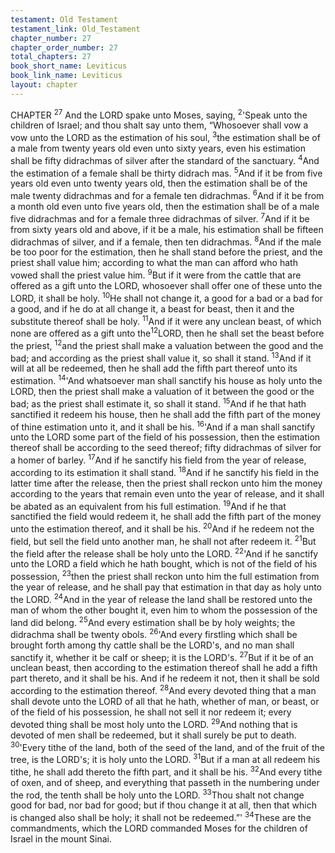 ```yaml
---
testament: Old Testament
testament_link: Old_Testament
chapter_number: 27
chapter_order_number: 27
total_chapters: 27
book_short_name: Leviticus
book_link_name: Leviticus
layout: chapter
---
```


CHAPTER <sup>27</sup>
And the LORD spake unto Moses, saying, <sup>2</sup>'Speak unto the children of Israel;
and thou shalt say unto them, “Whosoever shall vow a vow unto the LORD as the
estimation of his soul, <sup>3</sup>the estimation shall be of a male from twenty years old even
unto sixty years, even his estimation shall be fifty didrachmas of silver after the
standard of the sanctuary. <sup>4</sup>And the estimation of a female shall be thirty didrach mas.
<sup>5</sup>And if it be from five years old even unto twenty years old, then the estimation shall be
of the male twenty didrachmas and for a female ten didrachmas. <sup>6</sup>And if it be from a
month  old  even  unto  five  years  old,  then  the  estimation  shall  be  of  a  male  five
didrachmas and for a female three didrachmas of silver. <sup>7</sup>And if it be from sixty years
old and above, if it be a male, his estimation shall be fifteen didrachmas of silver, and if
a female, then ten didrachmas. <sup>8</sup>And if the male be too poor for the estimation, then he
shall stand before the priest, and the priest shall value him; according to what the man
can afford who hath vowed shall the priest value him. <sup>9</sup>But if it were from the cattle
that are offered as a gift unto the LORD, whosoever shall offer one of these unto the
LORD, it shall be holy. <sup>10</sup>He shall not change it, a good for a bad or a bad for a good,
and if he do at all change it, a beast for beast, then it and the substitute thereof shall be
holy. <sup>11</sup>And if it were any unclean beast, of which none are offered as a gift unto the<sup>12</sup>LORD, then he shall set the beast before the priest, <sup>12</sup>and the priest shall make a
valuation between the good and the bad; and according as the priest shall value it, so
shall it stand. <sup>13</sup>And if it will at all be redeemed, then he shall add the fifth part thereof
unto its estimation. 
<sup>14</sup>'And whatsoever man shall sanctify his house as holy unto the LORD, then the
priest shall make a valuation of it between the good or the bad; as the priest shall
estimate it, so shall it stand. <sup>15</sup>And if he that hath sanctified it redeem his house, then
he shall add the fifth part of the money of thine estimation unto it, and it shall be his.
<sup>16</sup>'And if a man shall sanctify unto the LORD some part of the field of his possession,
then the estimation thereof shall be according to the seed thereof; fifty didrachmas of
silver for a homer of barley. <sup>17</sup>And if he sanctify his field from the year of release,
according to its estimation it shall stand. <sup>18</sup>And if he sanctify his field in the latter time
after the release, then the priest shall reckon unto him the money according to the
years that remain even unto the year of release, and it shall be abated as an equivalent
from his full estimation. <sup>19</sup>And if he that sanctified the field would redeem it, he shall
add the fifth part of the money unto the estimation thereof, and it shall be his. <sup>20</sup>And if
he redeem not the field, but sell the field unto another man, he shall not after redeem it.
<sup>21</sup>But the field after the release shall be holy unto the LORD. 
<sup>22</sup>'And if he sanctify unto the LORD a field which he hath bought, which is not of
the field of his possession, <sup>23</sup>then the priest shall reckon unto him the full estimation
from the year of release, and he shall pay that estimation in that day as holy unto the
LORD. <sup>24</sup>And in the year of release the land shall be restored unto the man of whom the
other bought it, even him to whom the possession of the land did belong. <sup>25</sup>And every
estimation shall be by holy weights; the didrachma shall be twenty obols. 
<sup>26</sup>'And every firstling which shall be brought forth among thy cattle shall be the
LORD's, and no man shall sanctify it, whether it be calf or sheep; it is the LORD's.
<sup>27</sup>But if it be of an unclean beast, then according to the estimation thereof shall he add
a fifth part thereto, and it shall be his. And if he redeem it not, then it shall be sold
according to the estimation thereof. <sup>28</sup>And every devoted thing that a man shall devote
unto the LORD of all that he hath, whether of man, or beast, or of the field of his
possession, he shall not sell it nor redeem it; every devoted thing shall be most holy
unto the LORD. <sup>29</sup>And nothing that is devoted of men shall be redeemed, but it shall
surely be put to death. 
<sup>30</sup>'Every tithe of the land, both of the seed of the land, and of the fruit of the tree,
is the LORD's; it is holy unto the LORD. <sup>31</sup>But if a man at all redeem his tithe, he shall
add thereto the fifth part, and it shall be his. <sup>32</sup>And every tithe of oxen, and of sheep,
and everything that passeth in the numbering under the rod, the tenth shall be holy
unto the LORD. <sup>33</sup>Thou shalt not change good for bad, nor bad for good; but if thou
change  it  at  all,  then  that  which  is  changed  also  shall  be  holy;  it  shall  not  be
redeemed.”' 
<sup>34</sup>These are the commandments, which the LORD commanded Moses for the
children of Israel in the mount Sinai. 